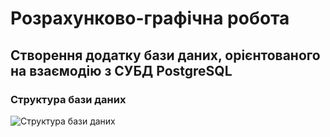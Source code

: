 # Розрахунково-графічна робота

## Створення додатку бази даних, орієнтованого на взаємодію з СУБД PostgreSQL

### Структура бази даних

![Структура бази даних](images/DB_scheme.png)


